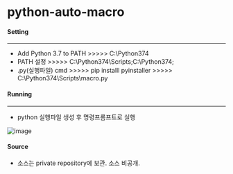 # python-auto-macro


#### Setting
-------------
- Add Python 3.7 to PATH  >>>>> C:\Python374
- PATH 설정 >>>>> C:\Python374\Scripts\;C:\Python374\;
- .py(실행파일) cmd >>>>> pip installl pyinstaller >>>>> C:\Python374\Scripts\macro.py


#### Running
-------------
- python 실행파일 생성 후 명령프롬프트로 실행

![image](https://user-images.githubusercontent.com/58936727/118778090-b7b31600-b8c4-11eb-9c8b-509460e1c061.png)



#### Source
- 소스는 private repository에 보관. 소스 비공개.
